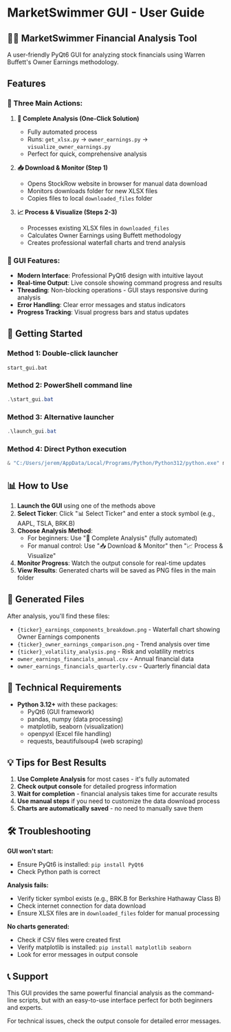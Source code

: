 # MarketSwimmer GUI - User Guide

## 🏊‍♂️ MarketSwimmer Financial Analysis Tool

A user-friendly PyQt6 GUI for analyzing stock financials using Warren Buffett's Owner Earnings methodology.

## Features

### 🎯 Three Main Actions:

1. **🚀 Complete Analysis (One-Click Solution)**
   - Fully automated process
   - Runs: `get_xlsx.py` → `owner_earnings.py` → `visualize_owner_earnings.py`
   - Perfect for quick, comprehensive analysis

2. **📥 Download & Monitor (Step 1)**
   - Opens StockRow website in browser for manual data download
   - Monitors downloads folder for new XLSX files
   - Copies files to local `downloaded_files` folder

3. **📈 Process & Visualize (Steps 2-3)**
   - Processes existing XLSX files in `downloaded_files`
   - Calculates Owner Earnings using Buffett methodology
   - Creates professional waterfall charts and trend analysis

### 🎨 GUI Features:

- **Modern Interface**: Professional PyQt6 design with intuitive layout
- **Real-time Output**: Live console showing command progress and results
- **Threading**: Non-blocking operations - GUI stays responsive during analysis
- **Error Handling**: Clear error messages and status indicators
- **Progress Tracking**: Visual progress bars and status updates

## 🚀 Getting Started

### Method 1: Double-click launcher
```
start_gui.bat
```

### Method 2: PowerShell command line
```powershell
.\start_gui.bat
```

### Method 3: Alternative launcher
```powershell
.\launch_gui.bat
```

### Method 4: Direct Python execution
```powershell
& "C:/Users/jerem/AppData/Local/Programs/Python/Python312/python.exe" market_swimmer_gui.py
```

## 📊 How to Use

1. **Launch the GUI** using one of the methods above
2. **Select Ticker**: Click "📊 Select Ticker" and enter a stock symbol (e.g., AAPL, TSLA, BRK.B)
3. **Choose Analysis Method**:
   - For beginners: Use "🚀 Complete Analysis" (fully automated)
   - For manual control: Use "📥 Download & Monitor" then "📈 Process & Visualize"
4. **Monitor Progress**: Watch the output console for real-time updates
5. **View Results**: Generated charts will be saved as PNG files in the main folder

## 📁 Generated Files

After analysis, you'll find these files:
- `{ticker}_earnings_components_breakdown.png` - Waterfall chart showing Owner Earnings components
- `{ticker}_owner_earnings_comparison.png` - Trend analysis over time
- `{ticker}_volatility_analysis.png` - Risk and volatility metrics
- `owner_earnings_financials_annual.csv` - Annual financial data
- `owner_earnings_financials_quarterly.csv` - Quarterly financial data

## 🔧 Technical Requirements

- **Python 3.12+** with these packages:
  - PyQt6 (GUI framework)
  - pandas, numpy (data processing)
  - matplotlib, seaborn (visualization)
  - openpyxl (Excel file handling)
  - requests, beautifulsoup4 (web scraping)

## 💡 Tips for Best Results

1. **Use Complete Analysis** for most cases - it's fully automated
2. **Check output console** for detailed progress information
3. **Wait for completion** - financial analysis takes time for accurate results
4. **Use manual steps** if you need to customize the data download process
5. **Charts are automatically saved** - no need to manually save them

## 🛠️ Troubleshooting

**GUI won't start:**
- Ensure PyQt6 is installed: `pip install PyQt6`
- Check Python path is correct

**Analysis fails:**
- Verify ticker symbol exists (e.g., BRK.B for Berkshire Hathaway Class B)
- Check internet connection for data download
- Ensure XLSX files are in `downloaded_files` folder for manual processing

**No charts generated:**
- Check if CSV files were created first
- Verify matplotlib is installed: `pip install matplotlib seaborn`
- Look for error messages in output console

## 📞 Support

This GUI provides the same powerful financial analysis as the command-line scripts, but with an easy-to-use interface perfect for both beginners and experts.

For technical issues, check the output console for detailed error messages.
